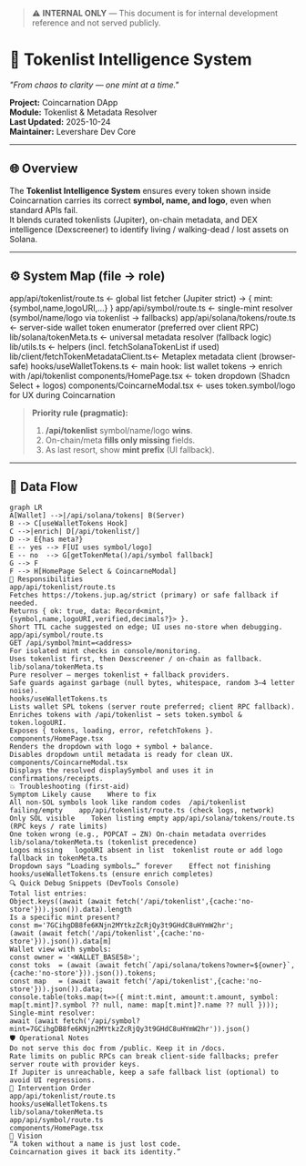 > ⚠️ **INTERNAL ONLY** — This document is for internal development reference and not served publicly.

# 🧭 Tokenlist Intelligence System
*"From chaos to clarity — one mint at a time."*

**Project:** Coincarnation DApp  
**Module:** Tokenlist & Metadata Resolver  
**Last Updated:** 2025-10-24  
**Maintainer:** Levershare Dev Core

---

## 🌐 Overview

The **Tokenlist Intelligence System** ensures every token shown inside Coincarnation carries its correct **symbol, name, and logo**, even when standard APIs fail.  
It blends curated tokenlists (Jupiter), on-chain metadata, and DEX intelligence (Dexscreener) to identify living / walking-dead / lost assets on Solana.

---

## ⚙️ System Map (file → role)

app/api/tokenlist/route.ts ← global list fetcher (Jupiter strict) → { mint: {symbol,name,logoURI,…} }
app/api/symbol/route.ts ← single-mint resolver (symbol/name/logo via tokenlist → fallbacks)
app/api/solana/tokens/route.ts ← server-side wallet token enumerator (preferred over client RPC)
lib/solana/tokenMeta.ts ← universal metadata resolver (fallback logic)
lib/utils.ts ← helpers (incl. fetchSolanaTokenList if used)
lib/client/fetchTokenMetadataClient.ts← Metaplex metadata client (browser-safe)
hooks/useWalletTokens.ts ← main hook: list wallet tokens → enrich with /api/tokenlist
components/HomePage.tsx ← token dropdown (Shadcn Select + logos)
components/CoincarneModal.tsx ← uses token.symbol/logo for UX during Coincarnation

> **Priority rule (pragmatic):**
> 1) **/api/tokenlist** symbol/name/logo **wins**.  
> 2) On-chain/meta **fills only missing** fields.  
> 3) As last resort, show **mint prefix** (UI fallback).

---

## 🔄 Data Flow

```mermaid
graph LR
A[Wallet] -->|/api/solana/tokens| B(Server)
B --> C[useWalletTokens Hook]
C -->|enrich| D[/api/tokenlist/]
D --> E{has meta?}
E -- yes --> F[UI uses symbol/logo]
E -- no  --> G[getTokenMeta()/api/symbol fallback]
G --> F
F --> H[HomePage Select & CoincarneModal]
🧩 Responsibilities
app/api/tokenlist/route.ts
Fetches https://tokens.jup.ag/strict (primary) or safe fallback if needed.
Returns { ok: true, data: Record<mint, {symbol,name,logoURI,verified,decimals?}> }.
Short TTL cache suggested on edge; UI uses no-store when debugging.
app/api/symbol/route.ts
GET /api/symbol?mint=<address>
For isolated mint checks in console/monitoring.
Uses tokenlist first, then Dexscreener / on-chain as fallback.
lib/solana/tokenMeta.ts
Pure resolver — merges tokenlist + fallback providers.
Safe guards against garbage (null bytes, whitespace, random 3–4 letter noise).
hooks/useWalletTokens.ts
Lists wallet SPL tokens (server route preferred; client RPC fallback).
Enriches tokens with /api/tokenlist → sets token.symbol & token.logoURI.
Exposes { tokens, loading, error, refetchTokens }.
components/HomePage.tsx
Renders the dropdown with logo + symbol + balance.
Disables dropdown until metadata is ready for clean UX.
components/CoincarneModal.tsx
Displays the resolved displaySymbol and uses it in confirmations/receipts.
💥 Troubleshooting (first-aid)
Symptom	Likely cause	Where to fix
All non-SOL symbols look like random codes	/api/tokenlist failing/empty	app/api/tokenlist/route.ts (check logs, network)
Only SOL visible	Token listing empty	app/api/solana/tokens/route.ts (RPC keys / rate limits)
One token wrong (e.g., POPCAT → ZN)	On-chain metadata overrides	lib/solana/tokenMeta.ts (tokenlist precedence)
Logos missing	logoURI absent in list	tokenlist route or add logo fallback in tokenMeta.ts
Dropdown says “Loading symbols…” forever	Effect not finishing	hooks/useWalletTokens.ts (ensure enrich completes)
🔍 Quick Debug Snippets (DevTools Console)
Total list entries:
Object.keys((await (await fetch('/api/tokenlist',{cache:'no-store'})).json()).data).length
Is a specific mint present?
const m='7GCihgDB8fe6KNjn2MYtkzZcRjQy3t9GHdC8uHYmW2hr';
(await (await fetch('/api/tokenlist',{cache:'no-store'})).json()).data[m]
Wallet view with symbols:
const owner = '<WALLET_BASE58>';
const toks  = (await (await fetch(`/api/solana/tokens?owner=${owner}`,{cache:'no-store'})).json()).tokens;
const map   = (await (await fetch('/api/tokenlist',{cache:'no-store'})).json()).data;
console.table(toks.map(t=>({ mint:t.mint, amount:t.amount, symbol: map[t.mint]?.symbol ?? null, name: map[t.mint]?.name ?? null })));
Single-mint resolver:
await (await fetch('/api/symbol?mint=7GCihgDB8fe6KNjn2MYtkzZcRjQy3t9GHdC8uHYmW2hr')).json()
🛡️ Operational Notes
Do not serve this doc from /public. Keep it in /docs.
Rate limits on public RPCs can break client-side fallbacks; prefer server route with provider keys.
If Jupiter is unreachable, keep a safe fallback list (optional) to avoid UI regressions.
🚨 Intervention Order
app/api/tokenlist/route.ts
hooks/useWalletTokens.ts
lib/solana/tokenMeta.ts
app/api/symbol/route.ts
components/HomePage.tsx
💫 Vision
“A token without a name is just lost code.
Coincarnation gives it back its identity.”